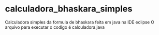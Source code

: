 # calculadora_bhaskara_simples
Calculadora simples da formula de bhaskara feita em java na IDE eclipse
O arquivo para executar o codigo é calculadora.java
